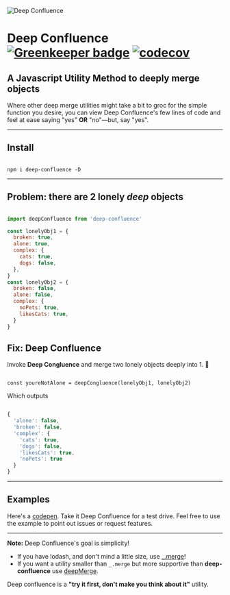 ![Deep Confluence](https://jeffry.in/deep-confluence/deep-confluence.svg)

# Deep Confluence  [![Greenkeeper badge](https://badges.greenkeeper.io/yowainwright/deep-confluence.svg)](https://greenkeeper.io/) [![codecov](https://codecov.io/gh/yowainwright/deep-confluence/branch/master/graph/badge.svg)](https://codecov.io/gh/yowainwright/deep-confluence)

## A Javascript Utility Method to deeply merge objects

Where other deep merge utilities might take a bit to groc for the simple function you desire, you can view Deep Confluence's few lines of code and feel at ease saying "yes" **OR** "no"—but, say "yes".

----



## Install

```shell

npm i deep-confluence -D

```

----

## Problem: there are 2 lonely _deep_ objects

```javascript

import deepConfluence from 'deep-confluence'

const lonelyObj1 = {
  broken: true,
  alone: true,
  complex: {
    cats: true,
    dogs: false,
  },
}
const lonelyObj2 = {
  broken: false,
  alone: false,
  complex: {
    noPets: true,
    likesCats: true,
  }
}

```

## Fix: Deep Confluence

Invoke **Deep Congluence** and merge two lonely objects deeply into 1. 🖤

```javascipt

const youreNotAlone = deepCongluence(lonelyObj1, lonelyObj2)

```

Which outputs

```javascript

{
  'alone': false,
  'broken': false,
  'complex': {
    'cats': true,
    'dogs': false,
    'likesCats': true,
    'noPets': true
  }
}

```
----

## Examples

Here's a [codepen](https://codepen.io/yowainwright/pen/MVVjOP/). Take it Deep Confluence for a test drive. Feel free to use the example to point out issues or request features.

---

**Note:** Deep Confluence's goal is simplicity! 

- If you have lodash, and don't mind a little size, use [_.merge](https://www.npmjs.com/package/lodash.merge)! 
- If you want a utility smaller than `_.merge` but more supportive than **deep-confluence** use [deepMerge](https://github.com/KyleAMathews/deepmerge/). 

Deep confluence is a **"try it first, don't make you think about it"** utility.


